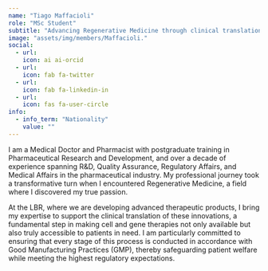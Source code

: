 ```yaml
---
name: "Tiago Maffacioli"
role: "MSc Student"
subtitle: "Advancing Regenerative Medicine through clinical translation and GMP excellence."
image: "assets/img/members/Maffacioli."
social:
  - url: 
    icon: ai ai-orcid
  - url: 
    icon: fab fa-twitter
  - url: 
    icon: fab fa-linkedin-in
  - url: 
    icon: fas fa-user-circle
info:
  - info_term: "Nationality"
    value: ""
---
```

I am a Medical Doctor and Pharmacist with postgraduate training in Pharmaceutical Research and Development, and over a decade of experience spanning R&D, Quality Assurance, Regulatory Affairs, and Medical Affairs in the pharmaceutical industry. My professional journey took a transformative turn when I encountered Regenerative Medicine, a field where I discovered my true passion.

At the LBR, where we are developing advanced therapeutic products, I bring my expertise to support the clinical translation of these innovations, a fundamental step in making cell and gene therapies not only available but also truly accessible to patients in need. I am particularly committed to ensuring that every stage of this process is conducted in accordance with Good Manufacturing Practices (GMP), thereby safeguarding patient welfare while meeting the highest regulatory expectations.